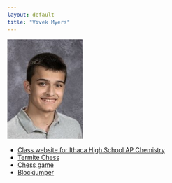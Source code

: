 ```yaml
---
layout: default
title: "Vivek Myers"
---
```


![Vivek Myers](pictures/vivek-myers-2017.jpg)
- [Class website for Ithaca High School AP Chemistry](http://www.tuorichem.com)
- [Termite Chess](http://kbam.net/termite)
- [Chess game](lib/Chess.jar)
- [Blockjumper](https://vm0.neocities.org/block-jumper.html)

<script type="text/javascript">
  var pt = document.getElementsByClass("project-tagline")
  for (var i = 0; i < pt.length; i++) {
    pt[i].parentNode.removeChild(pt[i])
  }
  var pn = document.getElementsByClass("project-name")
  for (var i = 0; i < pn.length; i++) {
    pn[i].innerText = "Vivek Myers"
  }
</script>
